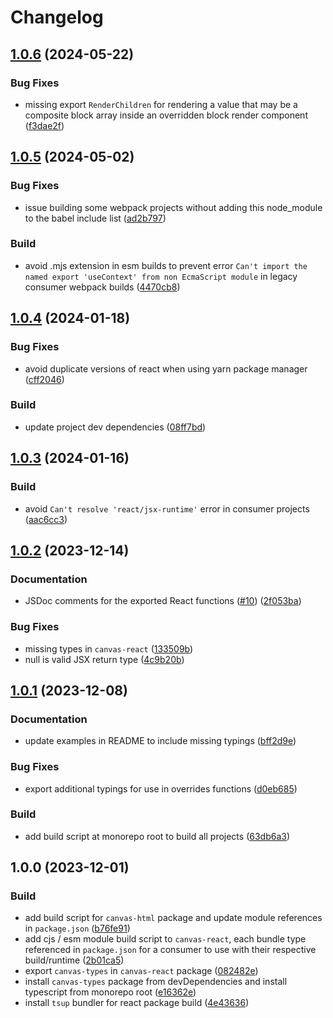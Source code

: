 # Changelog

## [1.0.6](https://github.com/contensis/canvas/compare/@contensis/canvas-react-v1.0.5...@contensis/canvas-react-v1.0.6) (2024-05-22)


### Bug Fixes

* missing export `RenderChildren` for rendering a value that may be a composite block array inside an overridden block render component ([f3dae2f](https://github.com/contensis/canvas/commit/f3dae2fbf3323795226007a79b0739bbc296a4d1))

## [1.0.5](https://github.com/contensis/canvas/compare/@contensis/canvas-react-v1.0.4...@contensis/canvas-react-v1.0.5) (2024-05-02)


### Bug Fixes

* issue building some webpack projects without adding this node_module to the babel include list ([ad2b797](https://github.com/contensis/canvas/commit/ad2b797ee4dca905e2e9b1006042ec2fe9f7e553))


### Build

* avoid .mjs extension in esm builds to prevent error `Can't import the named export 'useContext' from non EcmaScript module` in legacy consumer webpack builds ([4470cb8](https://github.com/contensis/canvas/commit/4470cb829975cd6f79a7ca6f4018c5f9de09cf09))

## [1.0.4](https://github.com/contensis/canvas/compare/@contensis/canvas-react-v1.0.3...@contensis/canvas-react-v1.0.4) (2024-01-18)


### Bug Fixes

* avoid duplicate versions of react when using yarn package manager ([cff2046](https://github.com/contensis/canvas/commit/cff2046a59d0e6ee35065196396acea167863187))


### Build

* update project dev dependencies ([08ff7bd](https://github.com/contensis/canvas/commit/08ff7bd4f3479e61e452c7be587462ae17834bfb))

## [1.0.3](https://github.com/contensis/canvas/compare/@contensis/canvas-react-v1.0.2...@contensis/canvas-react-v1.0.3) (2024-01-16)


### Build

* avoid `Can't resolve 'react/jsx-runtime'` error in consumer projects ([aac6cc3](https://github.com/contensis/canvas/commit/aac6cc3b7ada157a6fd9236c44d840f0d8ee71cd))

## [1.0.2](https://github.com/contensis/canvas/compare/@contensis/canvas-react-v1.0.1...@contensis/canvas-react-v1.0.2) (2023-12-14)


### Documentation

* JSDoc comments for the exported React functions ([#10](https://github.com/contensis/canvas/issues/10)) ([2f053ba](https://github.com/contensis/canvas/commit/2f053ba398603a767deb9c5b1a6c4a07788e3b0b))


### Bug Fixes

* missing types in `canvas-react` ([133509b](https://github.com/contensis/canvas/commit/133509b73747416d191903b3400f3848869ccbfc))
* null is valid JSX return type ([4c9b20b](https://github.com/contensis/canvas/commit/4c9b20b959e3e88eeb373e2242f8db1824085a10))

## [1.0.1](https://github.com/contensis/canvas/compare/@contensis/canvas-react-v1.0.0...@contensis/canvas-react-v1.0.1) (2023-12-08)


### Documentation

* update examples in README to include missing typings ([bff2d9e](https://github.com/contensis/canvas/commit/bff2d9ed07e41f9ce038a5724f3d39aa2f9ee618))


### Bug Fixes

* export additional typings for use in overrides functions ([d0eb685](https://github.com/contensis/canvas/commit/d0eb6853c4943817a93c3b84ccfaaaed30da5bf3))


### Build

* add build script at monorepo root to build all projects ([63db6a3](https://github.com/contensis/canvas/commit/63db6a34bd9333d921aa2f7e2db690492e953d4c))

## 1.0.0 (2023-12-01)


### Build

* add build script for `canvas-html` package and update module references in `package.json` ([b76fe91](https://github.com/contensis/canvas/commit/b76fe91ba97a2b8875367903744e8bf1452a83d9))
* add cjs / esm module build script to `canvas-react`, each bundle type referenced in `package.json` for a consumer to use with their respective build/runtime ([2b01ca5](https://github.com/contensis/canvas/commit/2b01ca527c9887838f54406b76c703f0d7514976))
* export `canvas-types` in `canvas-react` package ([082482e](https://github.com/contensis/canvas/commit/082482e9c96d5d7a23b75f2e9c9dd1d10916f0e3))
* install `canvas-types` package from devDependencies and install typescript from monorepo root ([e16362e](https://github.com/contensis/canvas/commit/e16362e9e70c5dd5b425b61bc75f3737d007b546))
* install `tsup` bundler for react package build ([4e43636](https://github.com/contensis/canvas/commit/4e43636438bed22d2c1c9cdd8b3c9cadb6185547))
